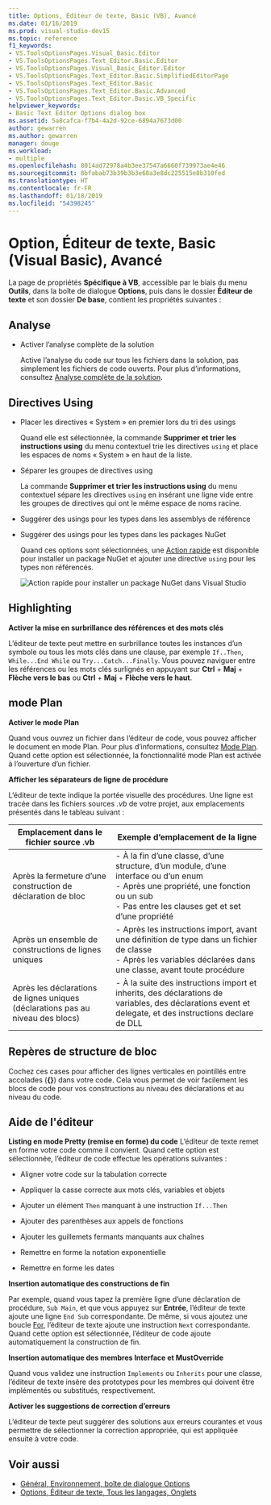 ```yaml
---
title: Options, Éditeur de texte, Basic (VB), Avancé
ms.date: 01/16/2019
ms.prod: visual-studio-dev15
ms.topic: reference
f1_keywords:
- VS.ToolsOptionsPages.Visual_Basic.Editor
- VS.ToolsOptionsPages.Text_Editor.Basic.Editor
- VS.ToolsOptionsPages.Visual_Basic_Editor.Editor
- VS.ToolsOptionsPages.Text_Editor.Basic.SimplifiedEditorPage
- VS.ToolsOptionsPages.Text_Editor.Basic
- VS.ToolsOptionsPages.Text_Editor.Basic.Advanced
- VS.ToolsOptionsPages.Text_Editor.Basic.VB_Specific
helpviewer_keywords:
- Basic Text Editor Options dialog box
ms.assetid: 5a8cafca-f7b4-4a2d-92ce-6894a7673d00
author: gewarren
ms.author: gewarren
manager: douge
ms.workload:
- multiple
ms.openlocfilehash: 8014ad72978a4b3ee37547a6660f739973ae4e46
ms.sourcegitcommit: 8bfabab73b39b3b3e68a3e8dc225515e8b310fed
ms.translationtype: HT
ms.contentlocale: fr-FR
ms.lasthandoff: 01/18/2019
ms.locfileid: "54398245"
---
```

# <a name="options-text-editor-basic-visual-basic-advanced"></a>Option, Éditeur de texte, Basic (Visual Basic), Avancé
La page de propriétés **Spécifique à VB**, accessible par le biais du menu **Outils**, dans la boîte de dialogue **Options**, puis dans le dossier **Éditeur de texte** et son dossier **De base**, contient les propriétés suivantes :

## <a name="analysis"></a>Analyse

- Activer l’analyse complète de la solution

   Active l’analyse du code sur tous les fichiers dans la solution, pas simplement les fichiers de code ouverts. Pour plus d’informations, consultez [Analyse complète de la solution](../../code-quality/how-to-enable-and-disable-full-solution-analysis-for-managed-code.md).

## <a name="using-directives"></a>Directives Using

- Placer les directives « System » en premier lors du tri des usings

   Quand elle est sélectionnée, la commande **Supprimer et trier les instructions using** du menu contextuel trie les directives `using` et place les espaces de noms « System » en haut de la liste.
   
- Séparer les groupes de directives using

   La commande **Supprimer et trier les instructions using** du menu contextuel sépare les directives `using` en insérant une ligne vide entre les groupes de directives qui ont le même espace de noms racine.
   
- Suggérer des usings pour les types dans les assemblys de référence 
- Suggérer des usings pour les types dans les packages NuGet 

   Quand ces options sont sélectionnées, une [Action rapide](../quick-actions.md) est disponible pour installer un package NuGet et ajouter une directive `using` pour les types non référencés.

   ![Action rapide pour installer un package NuGet dans Visual Studio](media/nuget-lightbulb.png)
  

## <a name="highlighting"></a>Highlighting

 **Activer la mise en surbrillance des références et des mots clés**

L’éditeur de texte peut mettre en surbrillance toutes les instances d’un symbole ou tous les mots clés dans une clause, par exemple `If..Then`, `While...End While` ou `Try...Catch...Finally`. Vous pouvez naviguer entre les références ou les mots clés surlignés en appuyant sur **Ctrl** + **Maj** + **Flèche vers le bas** ou **Ctrl** + **Maj** + **Flèche vers le haut**.

## <a name="outlining"></a>mode Plan

**Activer le mode Plan**

Quand vous ouvrez un fichier dans l’éditeur de code, vous pouvez afficher le document en mode Plan. Pour plus d’informations, consultez [Mode Plan](../../ide/outlining.md). Quand cette option est sélectionnée, la fonctionnalité mode Plan est activée à l’ouverture d’un fichier.

**Afficher les séparateurs de ligne de procédure**

L’éditeur de texte indique la portée visuelle des procédures. Une ligne est tracée dans les fichiers sources *.vb* de votre projet, aux emplacements présentés dans le tableau suivant :

|Emplacement dans le fichier source .vb|Exemple d’emplacement de la ligne|
|---------------------------------|------------------------------|
|Après la fermeture d’une construction de déclaration de bloc|-   À la fin d’une classe, d’une structure, d’un module, d’une interface ou d’un enum<br />-   Après une propriété, une fonction ou un sub<br />-   Pas entre les clauses get et set d’une propriété|
|Après un ensemble de constructions de lignes uniques|-   Après les instructions import, avant une définition de type dans un fichier de classe<br />-   Après les variables déclarées dans une classe, avant toute procédure|
|Après les déclarations de lignes uniques (déclarations pas au niveau des blocs)|-   À la suite des instructions import et inherits, des déclarations de variables, des déclarations event et delegate, et des instructions declare de DLL|

## <a name="block-structure-guides"></a>Repères de structure de bloc

Cochez ces cases pour afficher des lignes verticales en pointillés entre accolades (**{}**) dans votre code. Cela vous permet de voir facilement les blocs de code pour vos constructions au niveau des déclarations et au niveau du code.

## <a name="editor-help"></a>Aide de l'éditeur

**Listing en mode Pretty (remise en forme) du code** L’éditeur de texte remet en forme votre code comme il convient. Quand cette option est sélectionnée, l’éditeur de code effectue les opérations suivantes :

-   Aligner votre code sur la tabulation correcte

-   Appliquer la casse correcte aux mots clés, variables et objets

-   Ajouter un élément `Then` manquant à une instruction `If...Then`

-   Ajouter des parenthèses aux appels de fonctions

-   Ajouter les guillemets fermants manquants aux chaînes

-   Remettre en forme la notation exponentielle

-   Remettre en forme les dates

**Insertion automatique des constructions de fin**

Par exemple, quand vous tapez la première ligne d’une déclaration de procédure, `Sub Main`, et que vous appuyez sur **Entrée**, l’éditeur de texte ajoute une ligne `End Sub` correspondante. De même, si vous ajoutez une boucle [For](/dotnet/visual-basic/language-reference/statements/for-next-statement), l’éditeur de texte ajoute une instruction `Next` correspondante. Quand cette option est sélectionnée, l’éditeur de code ajoute automatiquement la construction de fin.

**Insertion automatique des membres Interface et MustOverride**

Quand vous validez une instruction `Implements` ou `Inherits` pour une classe, l’éditeur de texte insère des prototypes pour les membres qui doivent être implémentés ou substitués, respectivement.

**Activer les suggestions de correction d’erreurs**

L’éditeur de texte peut suggérer des solutions aux erreurs courantes et vous permettre de sélectionner la correction appropriée, qui est appliquée ensuite à votre code.

## <a name="see-also"></a>Voir aussi

- [Général, Environnement, boîte de dialogue Options](../../ide/reference/general-environment-options-dialog-box.md)
- [Options, Éditeur de texte, Tous les langages, Onglets](../../ide/reference/options-text-editor-all-languages-tabs.md)
